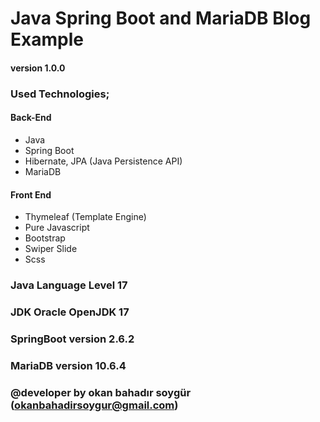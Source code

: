 # Java Spring Boot and MariaDB Blog Example
#### version 1.0.0


### Used Technologies;

#### Back-End
- Java
- Spring Boot 
- Hibernate, JPA (Java Persistence API)
- MariaDB

#### Front End
- Thymeleaf (Template Engine)
- Pure Javascript
- Bootstrap
- Swiper Slide
- Scss

### Java Language Level 17
### JDK Oracle OpenJDK 17
### SpringBoot version 2.6.2
### MariaDB version 10.6.4



### @developer by okan bahadır soygür (okanbahadirsoygur@gmail.com)



